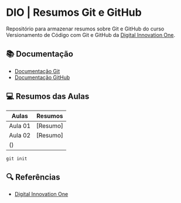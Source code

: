 # DIO | Resumos Git e GitHub

Repositório para armazenar resumos sobre Git e GitHub
do curso Versionamento de Código com Git e GitHub da 
[Digital Innovation One](https://www.dio.ne/).

## 📚 Documentação
- [Documentação Git](https://git-scm.com/doc)
- [Documentação GitHub](https://docs.github.com/)

## 💻 Resumos das Aulas

| Aulas | Resumos |
|------|---------|
| Aula 01 | [Resumo]
| Aula 02 | [Resumo]
() |

```
git init
```

## 🔍 Referências
- [Digital Innovation One]()

